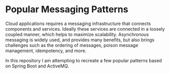 # Popular Messaging Patterns

Cloud applications requires a messaging infrastructure that connects components and services.
Ideally these services are connected in a loosely coupled manner, which helps to maximize scalability. Asynchronous messaging is widely used, and provides many benefits, but also brings challenges such as the ordering of messages, poison message management, idempotency, and more.

In this repository I am attempting to recreate a few popular patterns based on Spring Boot and ActiveMQ.

